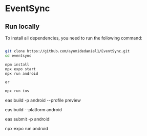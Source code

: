 # EventSync

## Run locally

To install all dependencies, you need to run the following command:

```bash

git clone https://github.com/ayomidedaniel1/EventSync.git
cd eventsync

npm install
npx expo start
npx run android

or

npx run ios

```

eas build -p android --profile preview

eas build --platform android

eas submit -p android

npx expo run:android
